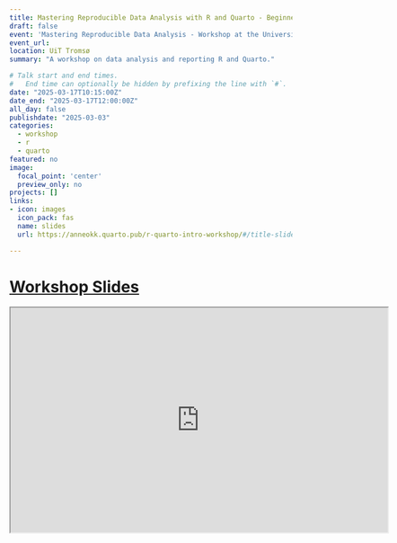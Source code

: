 ```yaml
---
title: Mastering Reproducible Data Analysis with R and Quarto - Beginner's Workshop (UiT Tromsø)
draft: false
event: 'Mastering Reproducible Data Analysis - Workshop at the University of Tromsø'
event_url: 
location: UiT Tromsø
summary: "A workshop on data analysis and reporting R and Quarto."

# Talk start and end times.
#   End time can optionally be hidden by prefixing the line with `#`.
date: "2025-03-17T10:15:00Z"
date_end: "2025-03-17T12:00:00Z"
all_day: false
publishdate: "2025-03-03"
categories:
  - workshop
  - r 
  - quarto
featured: no
image:
  focal_point: 'center'
  preview_only: no
projects: []
links:
- icon: images
  icon_pack: fas
  name: slides
  url: https://anneokk.quarto.pub/r-quarto-intro-workshop/#/title-slide

---
```


# [Workshop Slides](https://anneokk.quarto.pub/r-quarto-intro-workshop/#/title-slide)

<iframe src="https://anneokk.quarto.pub/r-quarto-intro-workshop/#/title-slide" width="672" height="400px" data-external="1"></iframe>
